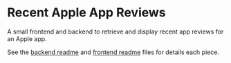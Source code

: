 # Recent Apple App Reviews #

A small frontend and backend to retrieve and display recent app reviews for an Apple app.

See the [backend readme](backend/readme.md) and [frontend readme](README.md) files for details each piece.
